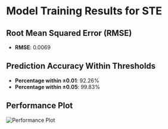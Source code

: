 # Model Training Results for STE

## Root Mean Squared Error (RMSE)
- **RMSE**: 0.0069

## Prediction Accuracy Within Thresholds
- **Percentage within ±0.01**: 92.26%
- **Percentage within ±0.05**: 99.83%

## Performance Plot
![Performance Plot](../imgs/STE.png)
